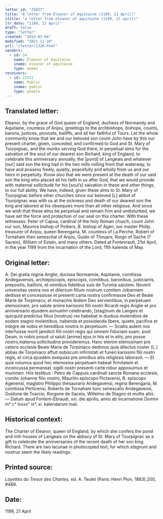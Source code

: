 ```yaml
---
letter_id: "25027"
title: "A letter from Eleanor of Aquitaine (1199, 21 April)"
ititle: "a letter from eleanor of aquitaine (1199, 21 april)"
ltr_date: "1199, 21 April"
draft: false
type: "letter"
created: "2014-03-04"
modified: "2021-11-28"
url: "/letter/1326.html"
senders:
  - id: 24
    name: Eleanor of Aquitaine
    iname: eleanor of aquitaine
    type: woman
receivers:
  - id: 21531
    name: Public
    iname: public
    type: people
---
```

<h2> Translated letter:</h2>Eleanor, by the grace of God queen of England, duchess of Normandy and Aquitaine, countess of Anjou, greetings to the archbishops, bishops, counts, barons, justices, provosts, bailiffs, and all her faithful of Tours.  Let the whole community know that we and our beloved son count John have by this our present charter, given, conceded, and confirmed to God and St. Mary of Tourpignac, and the monks serving God there, in perpetual alms for the salvation of the soul of our dearest son Richard, king of England, to celebrate this anniversary annually, the [pond] of Langeais and whatever [our] said son the king had in the two mills milling from that waterway, to have and possess freely, quietly, peacefully and wholly from us and our heirs in perpetuity.
Know also that we were present at the death of our said son the king who placed all his faith in us after God,  that we would provide with maternal sollicitude for his [soul’s] salvation in these and other things, to our full ability. We have, indeed, given these alms to St. Mary of Tourpignac before other churches since our beloved [L] abbot of Tourpignac was with us at the sickness and death of our dearest son the king and labored at his obsequies more than all other religious.
And since we wish that these alms be perpetual and remain firm and undisturbed, we have set the force and protection of our seal on this charter.  With these witnesses:  Peter of Capua, cardinal of the holy Roman church, count John our son, Maurice bishop of Poitiers, B. bishop of Agen, our master Philip, treasurer of Anjou, queen Berengaria, M. countess of La Perche, Robert of Tornaham then seneschal of Anjou, Guido of Thouars, Rorgo of Sache (?Saceio), William of Estain, and many others.
Dated at Fontevrault, 21st April, in the year 1199 from the incarnation of the Lord, 11th kalends of May.
<h2 class="mt-4"> Original letter:</h2>A. Dei gratia regina Anglie, ducissa Normannie, Aquitanie, comitissa Andegavensis, archiepiscopis, episcopis, comitibus, baronibus, justiciariis, prepositis, baillivis, et omnibus fidelibus suis de Turonia salutem. Noverit universitas vestra nos et dilectum filium nostrum comitem Jobannem dedisse et concessisse et presenti carta nostra confirmasse Deo et Beate Marie de Torpiniaco, et monachis ibidem Deo servientibus, in perpetuam elemosinam, pro salute anime karissimi filii nostri Ricardi regis Anglie et pro anniversario ejusdem annuatim celebrando, [stag]num de Langeis et quicquid predictus filius [nostrus] rex habebat in duobus molendinis de eodem stagno molentibus, habenda et possidenda libere, quiete, pacifice et integre de nobis et heredibus nostris in perpetuum. — Sciatis autem nos interfuisse morti jamdicti filii nostri regis qui omnem fiduciam suam, post Deum, in nobis posuit ut saluti [anime] ejus in hiis et in aliis, pro posse nostro,materna sollicitudine provideremus. Hanc etenim elemosinam pre ceteris ecclesie Beate Marie de Torpiniaco dedimus quia dilectus noster [L.] abbas de Torpiniaco affuit nobiscum infirmitati et funeri karissimi filii nostri regis, et circa ejusdem exequias pre omnibus aliis religiosis laboravit. — Et quia volumus quod hec elemosina perpetuam habeat firmitatem et inconcussa permaneat, sigilli nostri presenti carte robur apposuimus et munimen. Hiis testibus : Petro de Cappuis cardinali sancte Romane ecclesie, comite Johanne filio nostro, Mauritio episcopo Pictavensi, B. episcopo Agenensi, magistro Philippo thesaurario Andegavensi, regina Berengaria, M. comitissa Perticensi, Roberto de Tornaham tunc senescallo Andegavensi, Guidone de Toarcio, Rorgone de Saceio, Willelmo de Stagno et multis aliis. — Datum apud Fontem-Ebraudi, xxi. die aprilis, anno ab incarnatione Domini m° c° lxxxx" ix°, xi. kalendarum maii.
<h2 class="mt-4"> Historical context:</h2><p>The Charter of Eleanor, queen of England, by which she confers the pond and mill-houses of Langeais on the abbacy of St. Mary of Tourpignac as a gift to celebrate the anniversaries of the recent death of her son king Richard. There are two lacunae in photocopied text, for which <em>stagnum</em> and <em>nostrus</em> seem the likely readings.</p><h2 class="mt-4"> Printed source:</h2><p><em>Layettes du Tresor des Chartes,</em> ed. A. Teulet (Paris: Henri Plon, 1863),200, #489.</p><h2 class="mt-4"> Date:</h2>1199, 21 April